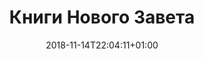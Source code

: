 ---
title: "Книги Нового Завета"
date: 2018-11-14T22:04:11+01:00
periodicTable: nt.ru
theme: black
---